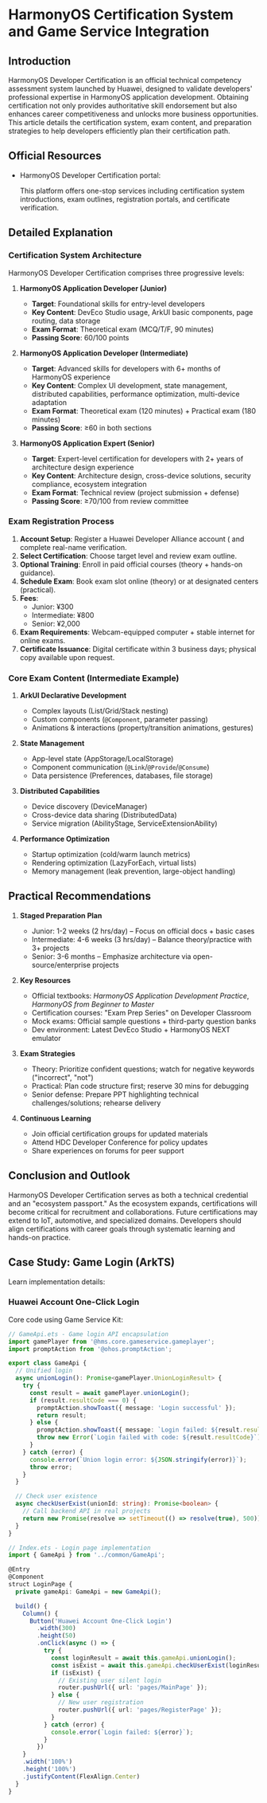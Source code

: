# HarmonyOS Certification System and Game Service Integration

## Introduction
HarmonyOS Developer Certification is an official technical competency assessment system launched by Huawei, designed to validate developers' professional expertise in HarmonyOS application development. Obtaining certification not only provides authoritative skill endorsement but also enhances career competitiveness and unlocks more business opportunities. This article details the certification system, exam content, and preparation strategies to help developers efficiently plan their certification path.

## Official Resources
- HarmonyOS Developer Certification portal:

  This platform offers one-stop services including certification system introductions, exam outlines, registration portals, and certificate verification.

## Detailed Explanation
### Certification System Architecture
HarmonyOS Developer Certification comprises three progressive levels:

1. **HarmonyOS Application Developer (Junior)**
    - **Target**: Foundational skills for entry-level developers
    - **Key Content**: DevEco Studio usage, ArkUI basic components, page routing, data storage
    - **Exam Format**: Theoretical exam (MCQ/T/F, 90 minutes)
    - **Passing Score**: 60/100 points

2. **HarmonyOS Application Developer (Intermediate)**
    - **Target**: Advanced skills for developers with 6+ months of HarmonyOS experience
    - **Key Content**: Complex UI development, state management, distributed capabilities, performance optimization, multi-device adaptation
    - **Exam Format**: Theoretical exam (120 minutes) + Practical exam (180 minutes)
    - **Passing Score**: ≥60 in both sections

3. **HarmonyOS Application Expert (Senior)**
    - **Target**: Expert-level certification for developers with 2+ years of architecture design experience
    - **Key Content**: Architecture design, cross-device solutions, security compliance, ecosystem integration
    - **Exam Format**: Technical review (project submission + defense)
    - **Passing Score**: ≥70/100 from review committee

### Exam Registration Process
1. **Account Setup**: Register a Huawei Developer Alliance account ( and complete real-name verification.
2. **Select Certification**: Choose target level and review exam outline.
3. **Optional Training**: Enroll in paid official courses (theory + hands-on guidance).
4. **Schedule Exam**: Book exam slot online (theory) or at designated centers (practical).
5. **Fees**:
    - Junior: ¥300
    - Intermediate: ¥800
    - Senior: ¥2,000
6. **Exam Requirements**: Webcam-equipped computer + stable internet for online exams.
7. **Certificate Issuance**: Digital certificate within 3 business days; physical copy available upon request.

### Core Exam Content (Intermediate Example)
1. **ArkUI Declarative Development**
    - Complex layouts (List/Grid/Stack nesting)
    - Custom components (`@Component`, parameter passing)
    - Animations & interactions (property/transition animations, gestures)

2. **State Management**
    - App-level state (AppStorage/LocalStorage)
    - Component communication (`@Link`/`@Provide`/`@Consume`)
    - Data persistence (Preferences, databases, file storage)

3. **Distributed Capabilities**
    - Device discovery (DeviceManager)
    - Cross-device data sharing (DistributedData)
    - Service migration (AbilityStage, ServiceExtensionAbility)

4. **Performance Optimization**
    - Startup optimization (cold/warm launch metrics)
    - Rendering optimization (LazyForEach, virtual lists)
    - Memory management (leak prevention, large-object handling)

## Practical Recommendations
1. **Staged Preparation Plan**
    - Junior: 1-2 weeks (2 hrs/day) – Focus on official docs + basic cases
    - Intermediate: 4-6 weeks (3 hrs/day) – Balance theory/practice with 3+ projects
    - Senior: 3-6 months – Emphasize architecture via open-source/enterprise projects

2. **Key Resources**
    - Official textbooks: *HarmonyOS Application Development Practice*, *HarmonyOS from Beginner to Master*
    - Certification courses: "Exam Prep Series" on Developer Classroom
    - Mock exams: Official sample questions + third-party question banks
    - Dev environment: Latest DevEco Studio + HarmonyOS NEXT emulator

3. **Exam Strategies**
    - Theory: Prioritize confident questions; watch for negative keywords ("incorrect", "not")
    - Practical: Plan code structure first; reserve 30 mins for debugging
    - Senior defense: Prepare PPT highlighting technical challenges/solutions; rehearse delivery

4. **Continuous Learning**
    - Join official certification groups for updated materials
    - Attend HDC Developer Conference for policy updates
    - Share experiences on forums for peer support

## Conclusion and Outlook
HarmonyOS Developer Certification serves as both a technical credential and an "ecosystem passport." As the ecosystem expands, certifications will become critical for recruitment and collaborations. Future certifications may extend to IoT, automotive, and specialized domains. Developers should align certifications with career goals through systematic learning and hands-on practice.

## Case Study: Game Login (ArkTS)
Learn implementation details:


### Huawei Account One-Click Login
Core code using Game Service Kit:
```typescript
// GameApi.ets - Game login API encapsulation
import gamePlayer from '@hms.core.gameservice.gameplayer';
import promptAction from '@ohos.promptAction';

export class GameApi {
  // Unified login
  async unionLogin(): Promise<gamePlayer.UnionLoginResult> {
    try {
      const result = await gamePlayer.unionLogin();
      if (result.resultCode === 0) {
        promptAction.showToast({ message: 'Login successful' });
        return result;
      } else {
        promptAction.showToast({ message: `Login failed: ${result.resultCode}` });
        throw new Error(`Login failed with code: ${result.resultCode}`);
      }
    } catch (error) {
      console.error(`Union login error: ${JSON.stringify(error)}`);
      throw error;
    }
  }

  // Check user existence
  async checkUserExist(unionId: string): Promise<boolean> {
    // Call backend API in real projects
    return new Promise(resolve => setTimeout(() => resolve(true), 500));
  }
}

// Index.ets - Login page implementation
import { GameApi } from '../common/GameApi';

@Entry
@Component
struct LoginPage {
  private gameApi: GameApi = new GameApi();

  build() {
    Column() {
      Button('Huawei Account One-Click Login')
        .width(300)
        .height(50)
        .onClick(async () => {
          try {
            const loginResult = await this.gameApi.unionLogin();
            const isExist = await this.gameApi.checkUserExist(loginResult.unionId);
            if (isExist) {
              // Existing user silent login
              router.pushUrl({ url: 'pages/MainPage' });
            } else {
              // New user registration
              router.pushUrl({ url: 'pages/RegisterPage' });
            }
          } catch (error) {
            console.error(`Login failed: ${error}`);
          }
        })
    }
    .width('100%')
    .height('100%')
    .justifyContent(FlexAlign.Center)
  }
}
```
